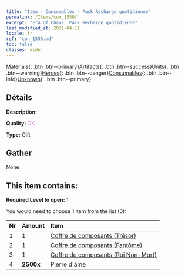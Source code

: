 ```yaml
---
title: "Item - Consumables - Pack Recharge quotidienne"
permalink: /Items/con_1550/
excerpt: "Era of Chaos  Pack Recharge quotidienne"
last_modified_at: 2021-04-11
locale: fr
ref: "con_1550.md"
toc: false
classes: wide
---
```

 [Materials](/fr/Items/){: .btn .btn--primary}[Artifacts](/fr/Items/Artifacts/){: .btn .btn--success}[Units](/fr/Items/Units/){: .btn .btn--warning}[Heroes](/fr/Items/Heroes/){: .btn .btn--danger}[Consumables](/fr/Items/Consumables/){: .btn .btn--info}[Unknown](/fr/Items/Unknown/){: .btn .btn--primary}

## Détails
 **Description:** 

 **Quality:** <span style="color: #DA70D6">OK</span>

 **Type:** Gift

## Gather

  None

## This item contains:

 **Required Level to open:** 1

 You would need to choose 1 item from the list (0):

  | Nr | Amount |     Item    |
  |:---|:-------|:------------|
  | 1 | 1 | [Coffre de composants (Trésor)](/fr/Items/con_1383/) | 
  | 2 | 1 | [Coffre de composants (Fantôme)](/fr/Items/con_1339/) | 
  | 3 | 1 | [Coffre de composants (Roi Non-Mort)](/fr/Items/con_1340/) | 
  | 4 |  **2500x** | Pierre d'âme  |  | 
